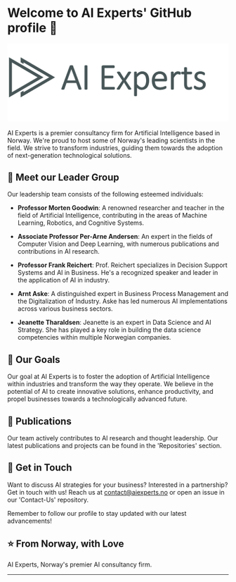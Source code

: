 # Welcome to AI Experts' GitHub profile 👋

![Header](https://github.com/AIExpertsNO/.github/blob/main/profile/_beKiyyI.png)

AI Experts is a premier consultancy firm for Artificial Intelligence based in Norway. We're proud to host some of Norway's leading scientists in the field. We strive to transform industries, guiding them towards the adoption of next-generation technological solutions.

## 🧠 Meet our Leader Group

Our leadership team consists of the following esteemed individuals:

- **Professor Morten Goodwin**: A renowned researcher and teacher in the field of Artificial Intelligence, contributing in the areas of Machine Learning, Robotics, and Cognitive Systems.

- **Associate Professor Per-Arne Andersen**: An expert in the fields of Computer Vision and Deep Learning, with numerous publications and contributions in AI research.

- **Professor Frank Reichert**: Prof. Reichert specializes in Decision Support Systems and AI in Business. He's a recognized speaker and leader in the application of AI in industry.

- **Arnt Aske**: A distinguished expert in Business Process Management and the Digitalization of Industry. Aske has led numerous AI implementations across various business sectors.

- **Jeanette Tharaldsen**: Jeanette is an expert in Data Science and AI Strategy. She has played a key role in building the data science competencies within multiple Norwegian companies.

## 🎯 Our Goals

Our goal at AI Experts is to foster the adoption of Artificial Intelligence within industries and transform the way they operate. We believe in the potential of AI to create innovative solutions, enhance productivity, and propel businesses towards a technologically advanced future.

## 📝 Publications

Our team actively contributes to AI research and thought leadership. Our latest publications and projects can be found in the 'Repositories' section.

## 🤝 Get in Touch

Want to discuss AI strategies for your business? Interested in a partnership? Get in touch with us! Reach us at contact@aiexperts.no or open an issue in our 'Contact-Us' repository.

Remember to follow our profile to stay updated with our latest advancements!

## ⭐️ From Norway, with Love

AI Experts, Norway's premier AI consultancy firm.
****
